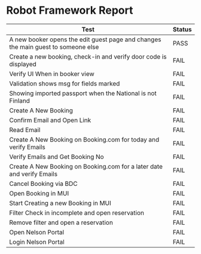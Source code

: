 # Robot Framework Report
|Test|Status|
|---|---|
|A new booker opens the edit guest page and changes the main guest to someone else|PASS|
|Create a new booking, check-in and verify door code is displayed|FAIL|
|Verify UI When in booker view|FAIL|
|Validation shows msg for fields marked|FAIL|
|Showing imported passport when the National is not Finland|FAIL|
|Create A New Booking|FAIL|
|Confirm Email and Open Link|FAIL|
|Read Email|FAIL|
|Create A New Booking on Booking.com for today and verify Emails|FAIL|
|Verify Emails and Get Booking No|FAIL|
|Create A New Booking on Booking.com for a later date and verify Emails|FAIL|
|Cancel Booking via BDC|FAIL|
|Open Booking in MUI|FAIL|
|Start Creating a new Booking in MUI|FAIL|
|Filter Check in incomplete and open reservation|FAIL|
|Remove filter and open a reservation|FAIL|
|Open Nelson Portal|FAIL|
|Login Nelson Portal|FAIL|

